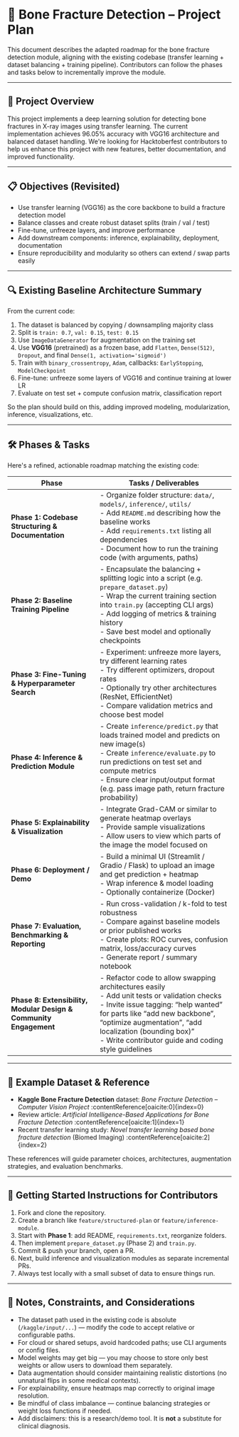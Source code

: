 # 🦴 Bone Fracture Detection – Project Plan

This document describes the adapted roadmap for the bone fracture detection module, aligning with the existing codebase (transfer learning + dataset balancing + training pipeline). Contributors can follow the phases and tasks below to incrementally improve the module.

---

## 🎯 Project Overview

This project implements a deep learning solution for detecting bone fractures in X-ray images using transfer learning. The current implementation achieves 96.05% accuracy with VGG16 architecture and balanced dataset handling. We're looking for Hacktoberfest contributors to help us enhance this project with new features, better documentation, and improved functionality.

---

## 📋 Objectives (Revisited)

- Use transfer learning (VGG16) as the core backbone to build a fracture detection model
- Balance classes and create robust dataset splits (train / val / test)
- Fine-tune, unfreeze layers, and improve performance
- Add downstream components: inference, explainability, deployment, documentation
- Ensure reproducibility and modularity so others can extend / swap parts easily

---

## 🔍 Existing Baseline Architecture Summary

From the current code:

1. The dataset is balanced by copying / downsampling majority class
2. Split is `train: 0.7`, `val: 0.15`, `test: 0.15`
3. Use `ImageDataGenerator` for augmentation on the training set
4. Use **VGG16** (pretrained) as a frozen base, add `Flatten`, `Dense(512)`, `Dropout`, and final `Dense(1, activation='sigmoid')`
5. Train with `binary_crossentropy`, `Adam`, callbacks: `EarlyStopping`, `ModelCheckpoint`
6. Fine-tune: unfreeze some layers of VGG16 and continue training at lower LR
7. Evaluate on test set + compute confusion matrix, classification report

So the plan should build on this, adding improved modeling, modularization, inference, visualizations, etc.

---

## 🛠 Phases & Tasks

Here's a refined, actionable roadmap matching the existing code:

| Phase                                                             | Tasks / Deliverables                                                                                                                                                                                                                                                                                  |
| ----------------------------------------------------------------- | ----------------------------------------------------------------------------------------------------------------------------------------------------------------------------------------------------------------------------------------------------------------------------------------------------- |
| **Phase 1: Codebase Structuring & Documentation**                 | - Organize folder structure: `data/`, `models/`, `inference/`, `utils/` <br> - Add `README.md` describing how the baseline works <br> - Add `requirements.txt` listing all dependencies <br> - Document how to run the training code (with arguments, paths)                                          |
| **Phase 2: Baseline Training Pipeline**                           | - Encapsulate the balancing + splitting logic into a script (e.g. `prepare_dataset.py`) <br> - Wrap the current training section into `train.py` (accepting CLI args) <br> - Add logging of metrics & training history <br> - Save best model and optionally checkpoints                              |
| **Phase 3: Fine-Tuning & Hyperparameter Search**                  | - Experiment: unfreeze more layers, try different learning rates <br> - Try different optimizers, dropout rates <br> - Optionally try other architectures (ResNet, EfficientNet) <br> - Compare validation metrics and choose best model                                                              |
| **Phase 4: Inference & Prediction Module**                        | - Create `inference/predict.py` that loads trained model and predicts on new image(s) <br> - Create `inference/evaluate.py` to run predictions on test set and compute metrics <br> - Ensure clear input/output format (e.g. pass image path, return fracture probability)                            |
| **Phase 5: Explainability & Visualization**                       | - Integrate Grad-CAM or similar to generate heatmap overlays <br> - Provide sample visualizations <br> - Allow users to view which parts of the image the model focused on                                                                                                                            |
| **Phase 6: Deployment / Demo**                                    | - Build a minimal UI (Streamlit / Gradio / Flask) to upload an image and get prediction + heatmap <br> - Wrap inference & model loading <br> - Optionally containerize (Docker)                                                                                                                       |
| **Phase 7: Evaluation, Benchmarking & Reporting**                 | - Run cross-validation / k-fold to test robustness <br> - Compare against baseline models or prior published works <br> - Create plots: ROC curves, confusion matrix, loss/accuracy curves <br> - Generate report / summary notebook                                                                  |
| **Phase 8: Extensibility, Modular Design & Community Engagement** | - Refactor code to allow swapping architectures easily <br> - Add unit tests or validation checks <br> - Invite issue tagging: “help wanted” for parts like “add new backbone”, “optimize augmentation”, “add localization (bounding box)” <br> - Write contributor guide and coding style guidelines |

---

## 🧪 Example Dataset & Reference

- **Kaggle Bone Fracture Detection** dataset: _Bone Fracture Detection – Computer Vision Project_ :contentReference[oaicite:0]{index=0}
- Review article: _Artificial Intelligence-Based Applications for Bone Fracture Detection_ :contentReference[oaicite:1]{index=1}
- Recent transfer learning study: _Novel transfer learning based bone fracture detection_ (Biomed Imaging) :contentReference[oaicite:2]{index=2}

These references will guide parameter choices, architectures, augmentation strategies, and evaluation benchmarks.

---

## 🧭 Getting Started Instructions for Contributors

1. Fork and clone the repository.
2. Create a branch like `feature/structured-plan` or `feature/inference-module`.
3. Start with **Phase 1**: add README, `requirements.txt`, reorganize folders.
4. Then implement `prepare_dataset.py` (Phase 2) and `train.py`.
5. Commit & push your branch, open a PR.
6. Next, build inference and visualization modules as separate incremental PRs.
7. Always test locally with a small subset of data to ensure things run.

---

## 🔐 Notes, Constraints, and Considerations

- The dataset path used in the existing code is absolute (`/kaggle/input/...`) — modify the code to accept relative or configurable paths.
- For cloud or shared setups, avoid hardcoded paths; use CLI arguments or config files.
- Model weights may get big — you may choose to store only best weights or allow users to download them separately.
- Data augmentation should consider maintaining realistic distortions (no unnatural flips in some medical contexts).
- For explainability, ensure heatmaps map correctly to original image resolution.
- Be mindful of class imbalance — continue balancing strategies or weight loss functions if needed.
- Add disclaimers: this is a research/demo tool. It is **not** a substitute for clinical diagnosis.
